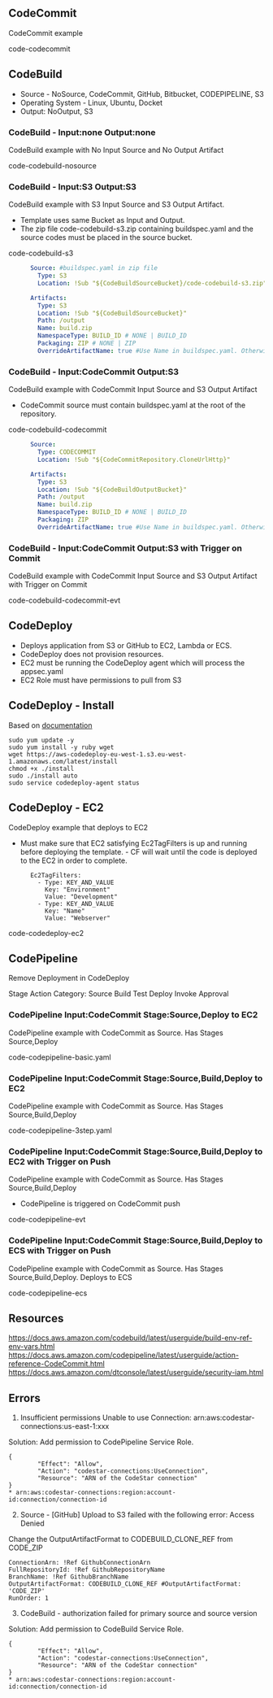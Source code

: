 
## CodeCommit

CodeCommit example

code-codecommit

## CodeBuild

- Source - NoSource, CodeCommit, GitHub, Bitbucket, CODEPIPELINE, S3
- Operating System - Linux, Ubuntu, Docket
- Output: NoOutput, S3

### CodeBuild - Input:none Output:none

CodeBuild example with No Input Source and No Output Artifact

code-codebuild-nosource

### CodeBuild - Input:S3 Output:S3

CodeBuild example with S3 Input Source and S3 Output Artifact. 

- Template uses same Bucket as Input and Output.
- The zip file code-codebuild-s3.zip containing buildspec.yaml and the source codes must be placed in the source bucket.

code-codebuild-s3

```yaml
      Source: #buildspec.yaml in zip file
        Type: S3
        Location: !Sub "${CodeBuildSourceBucket}/code-codebuild-s3.zip"
```

```yaml
      Artifacts:
        Type: S3
        Location: !Sub "${CodeBuildSourceBucket}"
        Path: /output
        Name: build.zip
        NamespaceType: BUILD_ID # NONE | BUILD_ID
        Packaging: ZIP # NONE | ZIP
        OverrideArtifactName: true #Use Name in buildspec.yaml. Otherwise use Name'build.zip' defined here.
```

### CodeBuild - Input:CodeCommit Output:S3

CodeBuild example with CodeCommit Input Source and S3 Output Artifact

- CodeCommit source must contain buildspec.yaml at the root of the repository.

code-codebuild-codecommit

```yaml
      Source:
        Type: CODECOMMIT
        Location: !Sub "${CodeCommitRepository.CloneUrlHttp}"
```

```yaml
      Artifacts:
        Type: S3
        Location: !Sub "${CodeBuildOutputBucket}"
        Path: /output
        Name: build.zip
        NamespaceType: BUILD_ID # NONE | BUILD_ID
        Packaging: ZIP
        OverrideArtifactName: true #Use Name in buildspec.yaml. Otherwise use Name'build.zip' defined here.
```

### CodeBuild - Input:CodeCommit Output:S3 with Trigger on Commit

CodeBuild example with CodeCommit Input Source and S3 Output Artifact with Trigger on Commit

code-codebuild-codecommit-evt

## CodeDeploy

- Deploys application from S3 or GitHub to EC2, Lambda or ECS.
- CodeDeploy does not provision resources.
- EC2 must be running the CodeDeploy agent which will process the appsec.yaml
- EC2 Role must have permissions to pull from S3

## CodeDeploy - Install

Based on [documentation](https://docs.aws.amazon.com/codedeploy/latest/userguide/codedeploy-agent-operations-install-linux.html)

```
sudo yum update -y
sudo yum install -y ruby wget
wget https://aws-codedeploy-eu-west-1.s3.eu-west-1.amazonaws.com/latest/install
chmod +x ./install
sudo ./install auto
sudo service codedeploy-agent status
```


## CodeDeploy - EC2

CodeDeploy example that deploys to EC2

- Must make sure that EC2 satisfying Ec2TagFilters is up and running before deploying the template. - CF will wait until the code is deployed to the EC2 in order to complete.

```
      Ec2TagFilters:
        - Type: KEY_AND_VALUE
          Key: "Environment"
          Value: "Development"
        - Type: KEY_AND_VALUE
          Key: "Name"
          Value: "Webserver"
```

code-codedeploy-ec2

## CodePipeline

Remove Deployment in CodeDeploy

Stage Action Category: Source Build Test Deploy Invoke Approval

### CodePipeline Input:CodeCommit Stage:Source,Deploy to EC2

CodePipeline example with CodeCommit as Source. Has Stages Source,Deploy

code-codepipeline-basic.yaml

### CodePipeline Input:CodeCommit Stage:Source,Build,Deploy to EC2

CodePipeline example with CodeCommit as Source. Has Stages Source,Build,Deploy

code-codepipeline-3step.yaml

### CodePipeline Input:CodeCommit Stage:Source,Build,Deploy to EC2 with Trigger on Push

CodePipeline example with CodeCommit as Source. Has Stages Source,Build,Deploy

- CodePipeline is triggered on CodeCommit push

code-codepipeline-evt

### CodePipeline Input:CodeCommit Stage:Source,Build,Deploy to ECS with Trigger on Push

CodePipeline example with CodeCommit as Source. Has Stages Source,Build,Deploy. Deploys to ECS

code-codepipeline-ecs


## Resources

https://docs.aws.amazon.com/codebuild/latest/userguide/build-env-ref-env-vars.html
https://docs.aws.amazon.com/codepipeline/latest/userguide/action-reference-CodeCommit.html
https://docs.aws.amazon.com/dtconsole/latest/userguide/security-iam.html


## Errors

1. Insufficient permissions Unable to use Connection: arn:aws:codestar-connections:us-east-1:xxx

Solution: Add permission to CodePipeline Service Role.

```
{
        "Effect": "Allow",
        "Action": "codestar-connections:UseConnection",
        "Resource": "ARN of the CodeStar connection" 
}
* arn:aws:codestar-connections:region:account-id:connection/connection-id
```

2. Source - [GitHub] Upload to S3 failed with the following error: Access Denied

Change the OutputArtifactFormat to CODEBUILD_CLONE_REF from CODE_ZIP

```
ConnectionArn: !Ref GithubConnectionArn
FullRepositoryId: !Ref GithubRepositoryName
BranchName: !Ref GithubBranchName
OutputArtifactFormat: CODEBUILD_CLONE_REF #OutputArtifactFormat: 'CODE_ZIP'
RunOrder: 1
```


3. CodeBuild - authorization failed for primary source and source version

Solution: Add permission to CodeBuild Service Role.

```
{
        "Effect": "Allow",
        "Action": "codestar-connections:UseConnection",
        "Resource": "ARN of the CodeStar connection" 
}
* arn:aws:codestar-connections:region:account-id:connection/connection-id
```